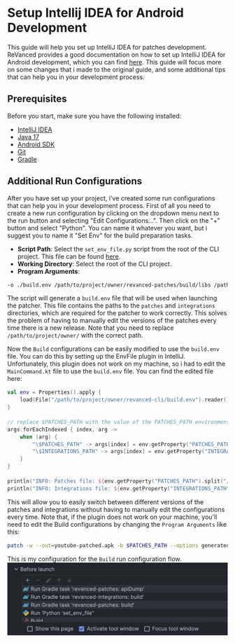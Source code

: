 # Setup Intellij IDEA for Android Development

This guide will help you set up IntelliJ IDEA for patches development. ReVanced provides a good documentation on how to set up IntelliJ IDEA for Android development, which you can find [here](https://github.com/ReVanced/revanced-documentation/blob/main/docs/revanced-development/1_setup.md). This guide will focus more on some changes that i made to the original guide, and some additional tips that can help you in your development process.

## Prerequisites

Before you start, make sure you have the following installed:
- [IntelliJ IDEA](https://www.jetbrains.com/idea/download/)
- [Java 17](https://www.oracle.com/java/technologies/javase/jdk17-archive-downloads.html)
- [Android SDK](https://developer.android.com/studio)
- [Git](https://git-scm.com/)
- [Gradle](https://gradle.org/)

## Additional Run Configurations

After you have set up your project, i've created some run configurations that can help you in your development process. First of all you need to create a new run configuration by clicking on the dropdown menu next to the run button and selecting "Edit Configurations...". Then click on the "+" button and select "Python". You can name it whatever you want, but i suggest you to name it "Set Env" for the build preparation tasks. 
- **Script Path**: Select the `set_env_file.py` script from the root of the CLI project. This file can be found [here](../scripts/set_env_file.py).
- **Working Directory**: Select the root of the CLI project.
- **Program Arguments**:
```bash
-o ./build.env /path/to/project/owner/revanced-patches/build/libs /path/to/project/owner/revanced-integrations/app/build/outputs/apk/release
```

The script will generate a `build.env` file that will be used when launching the patcher. This file contains the paths to the `patches` and `integrations` directories, which are required for the patcher to work correctly. This solves the problem of having to manually edit the versions of the patches every time there is a new release. Note that you need to replace `/path/to/project/owner/` with the correct path.

Now the `Build` configurations can be easily modified to use the `build.env` file. You can do this by setting up the EnvFile plugin in IntelliJ. Unfortunately, this plugin does not work on my machine, so i had to edit the `MainCommand.kt` file to use the `build.env` file. You can find the edited file here:
    
```kotlin
val env = Properties().apply {
    load(File("/path/to/project/owner/revanced-cli/build.env").reader())
}

// replace $PATCHES_PATH with the value of the PATCHES_PATH environment variable
args.forEachIndexed { index, arg ->
    when (arg) {
        "\$PATCHES_PATH" -> args[index] = env.getProperty("PATCHES_PATH")
        "\$INTEGRATIONS_PATH" -> args[index] = env.getProperty("INTEGRATIONS_PATH")
    }
}

println("INFO: Patches file: ${env.getProperty("PATCHES_PATH").split("/").last()}")
println("INFO: Integrations file: ${env.getProperty("INTEGRATIONS_PATH").split("/").last()}")
```

This will allow you to easily switch between different versions of the patches and integrations without having to manually edit the configurations every time. Note that, if the plugin does not work on your machine, you'll need to edit the Build configurations by changing the `Program Arguments` like this:

```bash
patch -w --out=youtube-patched.apk -b $PATCHES_PATH --options generated-options.json -m $INTEGRATIONS_PATH youtube.apk -d emulator-5554 -i "Alternative t...
```

This is my configuration for the `Build` run configuration flow.
![Build Config](../imgs/build_config_before_launch.png)
